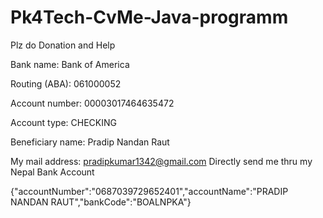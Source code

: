 # Pk4Tech-CvMe-Java-programm

 Plz do Donation and Help

Bank name:
Bank of America

Routing (ABA):
061000052

Account number:
00003017464635472

Account type:
CHECKING

Beneficiary name:
Pradip Nandan Raut

My mail address: pradipkumar1342@gmail.com
Directly send me thru my Nepal Bank Account


{"accountNumber":"0687039729652401","accountName":"PRADIP  NANDAN RAUT","bankCode":"BOALNPKA"}
